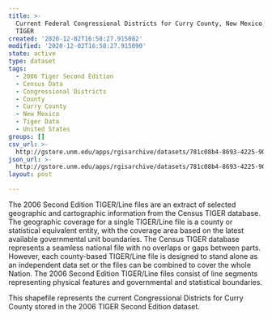 ```yaml
---
title: >-
  Current Federal Congressional Districts for Curry County, New Mexico, 2006se
  TIGER
created: '2020-12-02T16:58:27.915082'
modified: '2020-12-02T16:58:27.915090'
state: active
type: dataset
tags:
  - 2006 Tiger Second Edition
  - Census Data
  - Congressional Districts
  - County
  - Curry County
  - New Mexico
  - Tiger Data
  - United States
groups: []
csv_url: >-
  http://gstore.unm.edu/apps/rgisarchive/datasets/781c08b4-8693-4225-905e-917ccf1020ee/tgr2006se_curr_cdcu.derived.csv
json_url: >-
  http://gstore.unm.edu/apps/rgisarchive/datasets/781c08b4-8693-4225-905e-917ccf1020ee/tgr2006se_curr_cdcu.derived.json
layout: post

---
```

The 2006 Second Edition TIGER/Line files are an extract of selected geographic and cartographic information from the Census TIGER database.  The geographic coverage for a single TIGER/Line file is a county or statistical equivalent entity, with the coverage area based on the latest available governmental unit boundaries. The Census TIGER database represents a seamless national file with no overlaps or gaps between parts.  However, each county-based TIGER/Line file is designed to stand alone as an independent data set or the files can be combined to cover the whole Nation.  The 2006 Second Edition  TIGER/Line files consist of line segments representing physical features and governmental and statistical boundaries.  

This shapefile represents the current Congressional Districts for Curry County stored in the 2006 TIGER Second Edition dataset.
